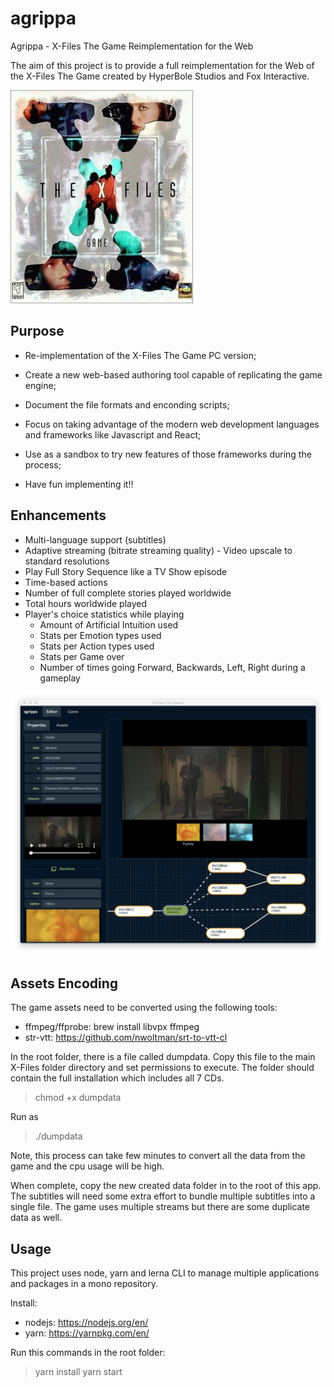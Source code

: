 # agrippa
Agrippa - X-Files The Game Reimplementation for the Web

The aim of this project is to provide a full reimplementation for the Web of the X-Files The Game created by HyperBole Studios and Fox Interactive.

![X-Files The Game](xfiles.jpg)

## Purpose
- Re-implementation of the X-Files The Game PC version;

- Create a new web-based authoring tool capable of replicating the game engine;

- Document the file formats and enconding scripts;

- Focus on taking advantage of the modern web development languages and frameworks like Javascript and React;

- Use as a sandbox to try new features of those frameworks during the process;

- Have fun implementing it!!

## Enhancements

* Multi-language support (subtitles)
* Adaptive streaming (bitrate streaming quality) - Video upscale to standard resolutions
* Play Full Story Sequence like a TV Show episode
* Time-based actions
* Number of full complete stories played worldwide
* Total hours worldwide played
* Player's choice statistics while playing
    * Amount of Artificial Intuition used
    * Stats per Emotion types used
    * Stats per Action types used
    * Stats per Game over
    * Number of times going Forward, Backwards, Left, Right during a gameplay

![Editor Mode](x-files_editor.png)

## Assets Encoding

The game assets need to be converted using the following tools:
- ffmpeg/ffprobe: brew install libvpx ffmpeg
- str-vtt: https://github.com/nwoltman/srt-to-vtt-cl

In the root folder, there is a file called dumpdata.
Copy this file to the main X-Files folder directory and set permissions to execute. The folder should contain the full installation which includes all 7 CDs.

> chmod +x dumpdata

Run as

> ./dumpdata

Note, this process can take few minutes to convert all the data from the game and the cpu usage will be high.

When complete, copy the new created data folder in to the root of this app.
The subtitles will need some extra effort to bundle multiple subtitles into a single file. The game uses multiple streams but there are some duplicate data as well.

## Usage

This project uses node, yarn and lerna CLI to manage multiple applications and packages in a mono repository.

Install:
* nodejs: https://nodejs.org/en/
* yarn: https://yarnpkg.com/en/

Run this commands in the root folder:

> yarn install
> yarn start

